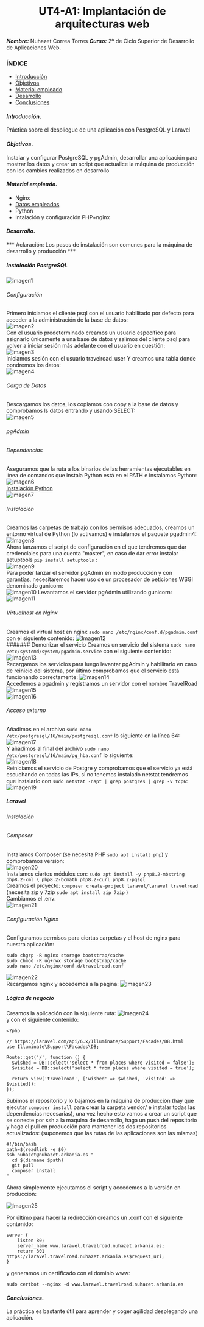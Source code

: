 
<center>

# UT4-A1: Implantación de arquitecturas web


</center>

***Nombre:*** Nuhazet Correa Torres
***Curso:*** 2º de Ciclo Superior de Desarrollo de Aplicaciones Web.

### ÍNDICE

+ [Introducción](#id1)
+ [Objetivos](#id2)
+ [Material empleado](#id3)
+ [Desarrollo](#id4)
+ [Conclusiones](#id5)


#### ***Introducción***. <a name="id1"></a>

Práctica sobre el despliegue de una aplicación con PostgreSQL y Laravel

#### ***Objetivos***. <a name="id2"></a>

Instalar y configurar PostgreSQL y pgAdmin, desarrollar una aplicación para mostrar los datos y crear un script que actualice la máquina de producción con los cambios realizados en desarrollo

#### ***Material empleado***. <a name="id3"></a>

- Nginx
- [Datos empleados](https://github.com/sdelquin/dpl/blob/main/ut4/files/places.csv)
- Python
- Intalación y configuración PHP+nginx

#### ***Desarrollo***. <a name="id4"></a>
*** Aclaración: Los pasos de instalación son comunes para la máquina de desarrollo y producción ***
##### Instalación PostgreSQL
![imagen1](img/1.png)
###### Configuración
Primero iniciamos el cliente psql con el usuario habilitado por defecto para acceder a la administración de la base de datos:  
![imagen2](img/2.png)  
Con el usuario predeterminado creamos un usuario específico para asignarlo únicamente a una base de datos y salimos del cliente psql para volver a iniciar sesión más adelante con el usuario en cuestión:  
![imagen3](img/3.png)  
Iniciamos sesión con el usuario travelroad_user Y creamos una tabla donde pondremos los datos:  
![imagen4](img/4.png)  
###### Carga de Datos
Descargamos los datos, los copiamos con copy a la base de datos y comprobamos ls datos entrando y usando SELECT:  
![imagen5](img/5.png)  
###### pgAdmin
###### Dependencias  
Aseguramos que la ruta a los binarios de las herramientas ejecutables en línea de comandos que instala Python está en el PATH e instalamos Python:  
![imagen6](img/6.png)  
[Instalación Python](https://github.com/sdelquin/edubase/blob/main/docs/python-install-linux.md)  
![imagen7](img/7.png)  
###### Instalación
Creamos las carpetas de trabajo con los permisos adecuados, creamos un entorno virtual de Python (lo activamos) e instalamos el paquete pgadmin4:  
![Imagen8](img/8.png)  
Ahora lanzamos el script de configuración en el que tendremos que dar credenciales para una cuenta "master", en caso de dar error instalar setuptools ``` pip install setuptools ``` :  
![Imagen9](img/9.png)  
Para poder lanzar el servidor pgAdmin en modo producción y con garantías, necesitaremos hacer uso de un procesador de peticiones WSGI denominado gunicorn:  
![Imagen10](img/10.png)
Levantamos el servidor pgAdmin utilizando gunicorn:
![Imagen11](img/11.png)  
###### Virtualhost en Nginx
Creamos el virtual host en nginx ``` sudo nano /etc/nginx/conf.d/pgadmin.conf ``` con el siguiente contenido:
![Imagen12](img/12.png)  
####### Demonizar el servicio
Creamos un servicio del sistema ``` sudo nano /etc/systemd/system/pgadmin.service ``` con el siguiente contenido:
![Imagen13](img/13.png)  
Recargamos los servicios para luego levantar pgAdmin y habilitarlo en caso de reinicio del sistema, por último comprobamos que el servicio está funcionando correctamente:
![Imagen14](img/14.png)  
Accedemos a pgadmin y registramos un servidor con el nombre TravelRoad
![Imagen15](img/15.png)  
![Imagen16](img/16.png)  
###### Acceso externo
Añadimos en el archivo ``` sudo nano /etc/postgresql/16/main/postgresql.conf ``` lo siguiente en la línea 64:  
![Imagen17](img/17.png)  
Y añadimos al final del archivo ``` sudo nano /etc/postgresql/16/main/pg_hba.conf ``` lo siguiente:  
![Imagen18](img/18.png)  
Reiniciamos el servicio de Postgre y comprobamos que el servicio ya está escuchando en todas las IPs, si no tenemos instalado netstat tendremos que instalarlo con ``` sudo netstat -napt | grep postgres | grep -v tcp6 ```:  
![Imagen19](img/19.png)  
##### Laravel
###### Instalación  
###### Composer
Instalamos Composer (se necesita PHP ``` sudo apt install php ```) y comprobamos version:  
![Imagen20](img/20.png)  
Instalamos ciertos módulos con: ``` sudo apt install -y php8.2-mbstring php8.2-xml \
php8.2-bcmath php8.2-curl php8.2-pgsql ```  
Creamos el proyecto: ```composer create-project laravel/laravel travelroad ``` (necesita zip y 7zip ``` sudo apt install zip 7zip ``` )  
Cambiamos el .env:  
![Imagen21](img/21.png)  
###### Configuración Nginx
Configuramos permisos para ciertas carpetas y el host de nginx para nuestra aplicación:  
```
sudo chgrp -R nginx storage bootstrap/cache
sudo chmod -R ug+rwx storage bootstrap/cache
sudo nano /etc/nginx/conf.d/travelroad.conf
```  
![Imagen22](img/22.png)  
Recargamos nginx y accedemos a la página:
![Imagen23](img/23.png)  
##### Lógica de negocio
Creamos la aplicación con la siguiente ruta:
![Imagen24](img/24.png)  
y con el siguiente contenido:  
```
<?php

// https://laravel.com/api/6.x/Illuminate/Support/Facades/DB.html
use Illuminate\Support\Facades\DB;

Route::get('/', function () {
  $wished = DB::select('select * from places where visited = false');
  $visited = DB::select('select * from places where visited = true');

  return view('travelroad', ['wished' => $wished, 'visited' => $visited]);
});
 ```
Subimos el repositorio y lo bajamos en la máquina de producción (hay que ejecutar ``` composer install ``` para crear la carpeta vendor/ e instalar todas las dependencias necesarias), una vez hecho esto vamos a crear un script que se conecte por ssh a la maquina de desarrollo, haga un push del repositorio y haga el pull en producción para mantener los dos repositorios actualizados:
(suponemos que las rutas de las aplicaciones son las mismas)
```
#!/bin/bash
path=$(readlink -e $0)
ssh nuhazet@nuhazet.arkania.es "
  cd $(dirname $path)
  git pull
  composer install
"
```
Ahora simplemente ejecutamos el script y accedemos a la versión en producción:  

![Imagen25](img/25.png)  

Por último para hacer la redirección creamos un .conf con el siguiente contenido:  
```
server {
    listen 80;
    server_name www.laravel.travelroad.nuhazet.arkania.es;
    return 301 https://laravel.travelroad.nuhazet.arkania.es$request_uri;
}
```  
y generamos un certificado con el dominio www:  
```
sudo certbot --nginx -d www.laravel.travelroad.nuhazet.arkania.es
```  
#### ***Conclusiones***. <a name="id5"></a>
La práctica es bastante útil para aprender y coger agilidad desplegando una aplicación.
